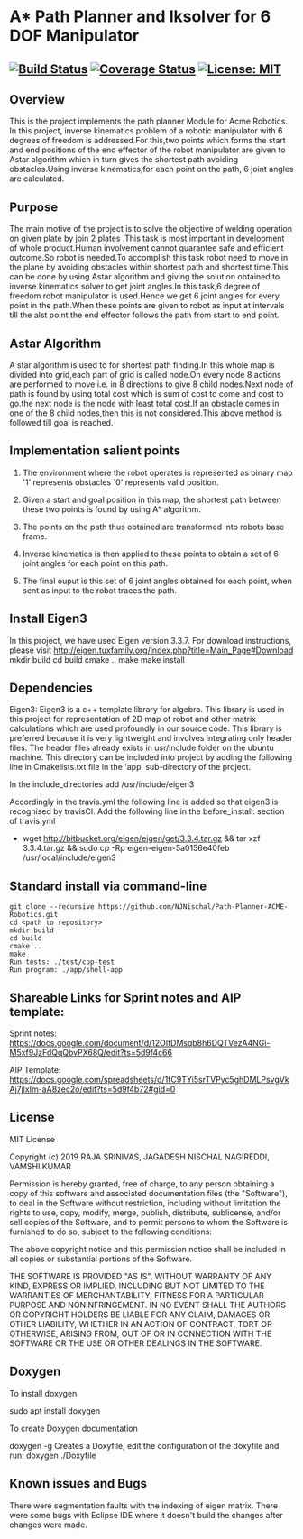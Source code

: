 # A* Path Planner and Iksolver for 6 DOF Manipulator
[![Build Status](https://travis-ci.org/NJNischal/Path-Planner-ACME-Robotics.svg?branch=master)](https://travis-ci.org/NJNischal/Path-Planner-ACME-Robotics)
[![Coverage Status](https://coveralls.io/repos/github/NJNischal/Path-Planner-ACME-Robotics/badge.svg?branch=master)](https://coveralls.io/github/NJNischal/Path-Planner-ACME-Robotics?branch=master)
[![License: MIT](https://img.shields.io/badge/License-MIT-yellow.svg)](https://opensource.org/licenses/MIT)
---

## Overview

This is the project implements the path planner Module for Acme Robotics. In this project, inverse kinematics problem of a robotic manipulator with 6 degrees of freedom is addressed.For this,two points which forms the start and end positions of the end effector of the robot manipulator are given to Astar algorithm which in turn gives the shortest path avoiding obstacles.Using inverse kinematics,for each point on the path, 6 joint angles are calculated.

## Purpose

The main motive of the project is to solve the objective of welding operation on given plate by join 2 plates .This task is most important in development of whole product.Human involvement cannot guarantee safe and efficient outcome.So robot is needed.To accomplish this task robot need to move in the plane by avoiding obstacles within shortest path and shortest time.This can be done by using Astar algorithm and giving the solution obtained to inverse kinematics solver to get joint angles.In this task,6 degree of freedom robot manipulator is used.Hence we get 6 joint angles for every point in the path.When these points are given to robot as input at intervals till the alst point,the end effector follows the path from start to end point.

## Astar Algorithm

A star algorithm is used to for shortest path finding.In this whole map is divided into grid,each part of grid is called node.On every node 8 actions are performed to move i.e. in 8 directions to give 8 child nodes.Next node of path is found by using total cost which is sum of cost to come and cost to go.the next node is the node with least total cost.If an obstacle comes in one of the 8 child nodes,then this is not considered.This above method is followed till goal is reached.

## Implementation salient points

1) The environment where the robot operates is represented as binary map '1' represents obstacles '0' represents valid position.

2) Given a start and goal position in this map, the shortest path between these two points is found by using A* algorithm.

3) The points on the path thus obtained are transformed into robots base frame.

4) Inverse kinematics is then applied to these points to obtain a set of 6 joint angles for each point on this path.

5) The final ouput is this set of 6 joint angles obtained for each point, when sent as input to the robot traces the path.

## Install Eigen3

In this project, we have used Eigen version 3.3.7. For download instructions, please visit http://eigen.tuxfamily.org/index.php?title=Main_Page#Download 
mkdir build
cd build
cmake ..
make
make install 

## Dependencies

Eigen3: Eigen3 is a c++ template library for algebra. This library is used in this project for representation of 2D map of robot and other matrix calculations which are used profoundly in our source code. This library is preferred because it is very lightweight and involves integrating only header files. The header files already exists in usr/include folder on the ubuntu machine. This directory can be included into project by adding the following line in Cmakelists.txt file in the 'app' sub-directory of the project.

In the include_directories add /usr/include/eigen3

Accordingly in the travis.yml the following line is added so that eigen3 is recognised by travisCI.
Add the following line in the before_install: section of travis.yml
- wget http://bitbucket.org/eigen/eigen/get/3.3.4.tar.gz && tar xzf 3.3.4.tar.gz && sudo cp -Rp eigen-eigen-5a0156e40feb /usr/local/include/eigen3

## Standard install via command-line
```
git clone --recursive https://github.com/NJNischal/Path-Planner-ACME-Robotics.git
cd <path to repository>
mkdir build
cd build
cmake ..
make
Run tests: ./test/cpp-test
Run program: ./app/shell-app
```

## Shareable Links for Sprint notes and AIP template:

Sprint notes: 
https://docs.google.com/document/d/12OItDMsqb8h6DQTVezA4NGi-M5xf9JzFdQqQbvPX68Q/edit?ts=5d9f4c66

AIP Template:
https://docs.google.com/spreadsheets/d/1fC9TYi5srTVPyc5ghDMLPsvgVkAj7jlxIm-aA8zec2o/edit?ts=5d9f4b72#gid=0

## License
MIT License

Copyright (c) 2019 RAJA SRINIVAS, JAGADESH NISCHAL NAGIREDDI, VAMSHI KUMAR

Permission is hereby granted, free of charge, to any person obtaining a copy
of this software and associated documentation files (the "Software"), to deal
in the Software without restriction, including without limitation the rights
to use, copy, modify, merge, publish, distribute, sublicense, and/or sell
copies of the Software, and to permit persons to whom the Software is
furnished to do so, subject to the following conditions:

The above copyright notice and this permission notice shall be included in all
copies or substantial portions of the Software.

THE SOFTWARE IS PROVIDED "AS IS", WITHOUT WARRANTY OF ANY KIND, EXPRESS OR
IMPLIED, INCLUDING BUT NOT LIMITED TO THE WARRANTIES OF MERCHANTABILITY,
FITNESS FOR A PARTICULAR PURPOSE AND NONINFRINGEMENT. IN NO EVENT SHALL THE
AUTHORS OR COPYRIGHT HOLDERS BE LIABLE FOR ANY CLAIM, DAMAGES OR OTHER
LIABILITY, WHETHER IN AN ACTION OF CONTRACT, TORT OR OTHERWISE, ARISING FROM,
OUT OF OR IN CONNECTION WITH THE SOFTWARE OR THE USE OR OTHER DEALINGS IN THE
SOFTWARE.

## Doxygen

To install doxygen 

sudo apt install doxygen

To create Doxygen documentation

doxygen -g Creates a Doxyfile, edit the configuration of the doxyfile and run: doxygen ./Doxyfile

## Known issues and Bugs

There were segmentation faults with the indexing of eigen matrix. 
There were some bugs with Eclipse IDE where it doesn't build the changes after changes were made.



